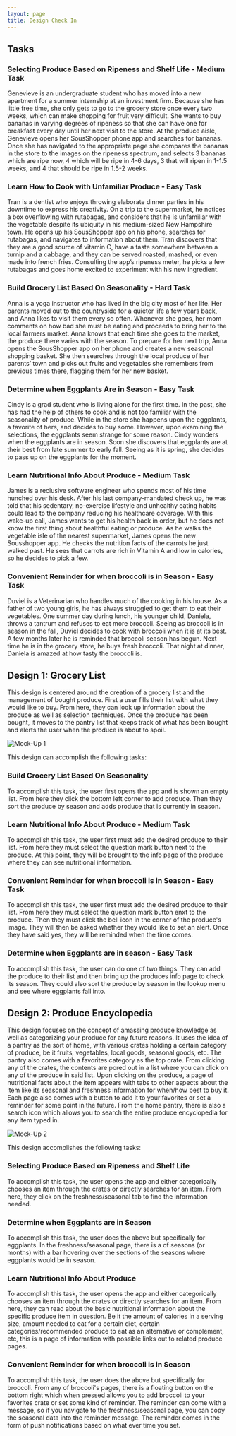 ```yaml
---
layout: page
title: Design Check In
---
```

## Tasks

### Selecting Produce Based on Ripeness and Shelf Life - Medium Task
Genevieve is an undergraduate student who has moved into a new apartment for a summer internship at an investment firm. Because she has little free time, she only gets to go to the grocery store once every two weeks, which can make shopping for fruit very difficult. She wants to buy bananas in varying degrees of ripeness so that she can have one for breakfast every day until her next visit to the store. At the produce aisle, Genevieve opens her SousShopper phone app and searches for bananas. Once she has navigated to the appropriate page she compares the bananas in the store to the images on the ripeness spectrum, and selects 3 bananas which are ripe now, 4 which will be ripe in 4-6 days, 3 that will ripen in 1-1.5 weeks, and 4 that should be ripe in 1.5-2 weeks.

### Learn How to Cook with Unfamiliar Produce - Easy Task
Tran is a dentist who enjoys throwing elaborate dinner parties in his downtime to express his creativity. On a trip to the supermarket, he notices a box overflowing with rutabagas, and considers that he is unfamiliar with the vegetable despite its ubiquity in his medium-sized New Hampshire town. He opens up his SousShopper app on his phone, searches for rutabagas, and navigates to information about them. Tran discovers that they are a good source of vitamin C, have a taste somewhere between a turnip and a cabbage, and they can be served roasted, mashed, or even made into french fries. Consulting the app’s ripeness meter, he picks a few rutabagas and goes home excited to experiment with his new ingredient.

### Build Grocery List Based On Seasonality - Hard Task
Anna is a yoga instructor who has lived in the big city most of her life. Her parents moved out to the countryside for a quieter life a few years back, and Anna likes to visit them every so often. Whenever she goes, her mom comments on how bad she must be eating and proceeds to bring her to the local farmers market. Anna knows that each time she goes to the market, the produce there varies with the season. To prepare for her next trip, Anna opens the SousShopper app on her phone and creates a new seasonal shopping basket. She then searches through the local produce of her parents’ town and picks out fruits and vegetables she remembers from previous times there, flagging them for her new basket.

### Determine when Eggplants Are in Season - Easy Task
Cindy is a grad student who is living alone for the first time. In the past, she has had the help of others to cook and is not too familiar with the seasonality of produce. While in the store she happens upon the eggplants, a favorite of hers, and decides to buy some. However, upon examining the selections, the eggplants seem strange for some reason. Cindy wonders when the eggplants are in season. Soon she discovers that eggplants are at their best from late summer to early fall. Seeing as it is spring, she decides to pass up on the eggplants for the moment.

### Learn Nutritional Info About Produce - Medium Task
James is a reclusive software engineer who spends most of his time hunched over his desk. After his last company-mandated check up, he was told that his sedentary, no-exercise lifestyle and unhealthy eating habits could lead to the company reducing his healthcare coverage. With this wake-up call, James wants to get his health back in order, but he does not know the first thing about healthful eating or produce. As he walks the vegetable isle of the nearest supermarket, James opens the new Sousshopper app. He checks the nutrition facts of the carrots he just walked past. He sees that carrots are rich in Vitamin A and low in calories, so he decides to pick a few.

### Convenient Reminder for when broccoli is in Season - Easy Task
Duviel is a Veterinarian who handles much of the cooking in his house. As a father of two young girls, he has always struggled to get them to eat their vegetables. One summer day during lunch, his younger child, Daniela, throws a tantrum and refuses to eat more broccoli. Seeing as broccoli is in season in the fall, Duviel decides to cook with broccoli when it is at its best. A few months later he is reminded that broccoli season has begun. Next time he is in the grocery store, he buys fresh broccoli. That night at dinner, Daniela is amazed at how tasty the broccoli is.


## Design 1: Grocery List

This design is centered around the creation of a grocery list and the management of bought produce. First a user fills their list with what they would like to buy. From here, they can look up information about the produce as well as selection techniques. Once the produce has been bought, it moves to the pantry list that keeps track of what has been  bought and alerts the user when the produce is about to spoil.

![Mock-Up 1](/sousshopper/img/listmockup.jpg)

This design can accomplish the following tasks:

### Build Grocery List Based On Seasonality
To accomplish this task, the user first opens the app and is shown an empty list. From here they click the bottom left corner to add produce. Then they sort the produce by season and adds produce that is currently in season.

### Learn Nutritional Info About Produce - Medium Task
To accomplish this task, the user first must add the desired produce to their list. From here they must select the question mark button next to the produce. At this point, they will be brought to the info page of the produce where they can see nutritional information.

### Convenient Reminder for when broccoli is in Season - Easy Task
To accomplish this task, the user first must add the desired produce to their list. From here they must select the question mark button enxt to the produce. Then they must click the bell icon in the corner of the produce's image. They will then be asked whether they would like to set an alert. Once they have said yes, they will be reminded when the time comes.

### Determine when Eggplants are in season - Easy Task
To accomplish this task, the user can do one of two things. They can add the produce to their list and then bring up the produces info page to check its season. They could also sort the produce by season in the lookup menu and see where eggplants fall into.

## Design 2: Produce Encyclopedia

This design focuses on the concept of amassing produce knowledge as well as categorizing your produce for any future reasons. It uses the idea of a pantry as the sort of home, with various crates holding a certain category of produce, be it fruits, vegetables, local goods, seasonal goods, etc. The pantry also comes with a favorites category as the top crate. From clicking any of the crates, the contents are pored out in a list where you can click on any of the produce in said list. Upon clicking on the produce, a page of nutritional facts about the item appears with tabs to other aspects about the item like its seasonal and freshness information for when/how best to buy it. Each page also comes with a button to add it to your favorites or set a reminder for some point in the future. From the home pantry, there is also a search icon which allows you to search the entire produce encyclopedia for any item typed in.

![Mock-Up 2](/sousshopper/img/infomockup.jpg)

This design accomplishes the following tasks:

### Selecting Produce Based on Ripeness and Shelf Life
To accomplish this task, the user opens the app and either categorically chooses an item through the crates or directly searches for an item. From here, they click on the freshness/seasonal tab to find the information needed.

### Determine when Eggplants are in Season
To accomplish this task, the user does the above but specifically for eggplants. In the freshness/seasonal page, there is a of seasons (or months) with a bar hovering over the sections of the seasons where eggplants would be in season.

### Learn Nutritional Info About Produce
To accomplish this task, the user opens the app and either categorically chooses an item through the crates or directly searches for an item. From here, they can read about the basic nutritional information about the specific produce item in question. Be it the amount of calories in a serving size, amount needed to eat for a certain diet, certain categories/recommended produce to eat as an alternative or complement, etc, this is a page of information with possible links out to related produce pages.

### Convenient Reminder for when broccoli is in Season
To accomplish this task, the user does the above but specifically for broccoli. From any of broccoli's pages, there is a floating button on the bottom right which when pressed allows you to add broccoli to your favorites crate or set some kind of reminder. The reminder can come with a message, so if you navigate to the freshness/seasonal page, you can copy the seasonal data into the reminder message. The reminder comes in the form of push notifications based on what ever time you set.
